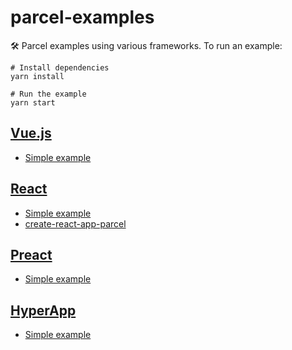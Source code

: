 # parcel-examples

🛠 Parcel examples using various frameworks. To run an example:

```shell
# Install dependencies
yarn install

# Run the example
yarn start
```

## [Vue.js](https://vuejs.org)
- [Simple example](Vue)

## [React](https://reactjs.org)
- [Simple example](react)
- [create-react-app-parcel](https://github.com/sw-yx/create-react-app-parcel)

## [Preact](https://preactjs.com/)
- [Simple example](preact)

## [HyperApp](https://hyperapp.js.org/)
- [Simple example](hyperapp)
